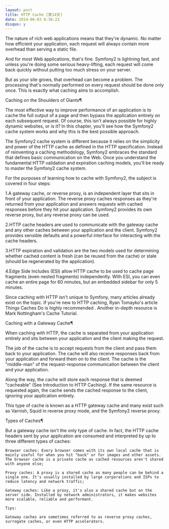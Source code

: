 ```yaml
---
layout: post
title: HTTP Cache [第14天]
date: 2014-06-03 8:36:23
disqus: y
---
```


The nature of rich web applications means that they're dynamic. No matter how efficient your application, each request will always contain more overhead than serving a static file.

And for most Web applications, that's fine. Symfony2 is lightning fast, and unless you're doing some serious heavy-lifting, each request will come back quickly without putting too much stress on your server.

But as your site grows, that overhead can become a problem. The processing that's normally performed on every request should be done only once. This is exactly what caching aims to accomplish.

Caching on the Shoulders of Giants¶

The most effective way to improve performance of an application is to cache the full output of a page and then bypass the application entirely on each subsequent request. Of course, this isn't always possible for highly dynamic websites, or is it? In this chapter, you'll see how the Symfony2 cache system works and why this is the best possible approach.

The Symfony2 cache system is different because it relies on the simplicity and power of the HTTP cache as defined in the HTTP specification. Instead of reinventing a caching methodology, Symfony2 embraces the standard that defines basic communication on the Web. Once you understand the fundamental HTTP validation and expiration caching models, you'll be ready to master the Symfony2 cache system.

For the purposes of learning how to cache with Symfony2, the subject is covered in four steps:

1.A gateway cache, or reverse proxy, is an independent layer that sits in front of your application. The reverse proxy caches responses as they're returned from your application and answers requests with cached responses before they hit your application. Symfony2 provides its own reverse proxy, but any reverse proxy can be used.

2.HTTP cache headers are used to communicate with the gateway cache and any other caches between your application and the client. Symfony2 provides sensible defaults and a powerful interface for interacting with the cache headers.

3.HTTP expiration and validation are the two models used for determining whether cached content is fresh (can be reused from the cache) or stale (should be regenerated by the application).

4.Edge Side Includes (ESI) allow HTTP cache to be used to cache page fragments (even nested fragments) independently. With ESI, you can even cache an entire page for 60 minutes, but an embedded sidebar for only 5 minutes.

Since caching with HTTP isn't unique to Symfony, many articles already exist on the topic. If you're new to HTTP caching, Ryan Tomayko's article Things Caches Do is highly recommended . Another in-depth resource is Mark Nottingham's Cache Tutorial.

Caching with a Gateway Cache¶

When caching with HTTP, the cache is separated from your application entirely and sits between your application and the client making the request.

The job of the cache is to accept requests from the client and pass them back to your application. The cache will also receive responses back from your application and forward them on to the client. The cache is the "middle-man" of the request-response communication between the client and your application.

Along the way, the cache will store each response that is deemed "cacheable" (See Introduction to HTTP Caching). If the same resource is requested again, the cache sends the cached response to the client, ignoring your application entirely.

This type of cache is known as a HTTP gateway cache and many exist such as Varnish, Squid in reverse proxy mode, and the Symfony2 reverse proxy.

Types of Caches¶

But a gateway cache isn't the only type of cache. In fact, the HTTP cache headers sent by your application are consumed and interpreted by up to three different types of caches:

	Browser caches: Every browser comes with its own local cache that is mainly useful for when you hit "back" or for images and other assets. The browser cache is a private cache as cached resources aren't shared with anyone else;

	Proxy caches: A proxy is a shared cache as many people can be behind a single one. It's usually installed by large corporations and ISPs to reduce latency and network traffic;

	Gateway caches: Like a proxy, it's also a shared cache but on the server side. Installed by network administrators, it makes websites more scalable, reliable and performant.

	Tips:
	
	Gateway caches are sometimes referred to as reverse proxy caches, surrogate caches, or even HTTP accelerators.

